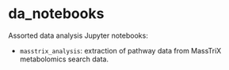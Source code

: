 # da_notebooks
Assorted data analysis Jupyter notebooks:


- `masstrix_analysis`: extraction of pathway data from MassTriX metabolomics search data.

